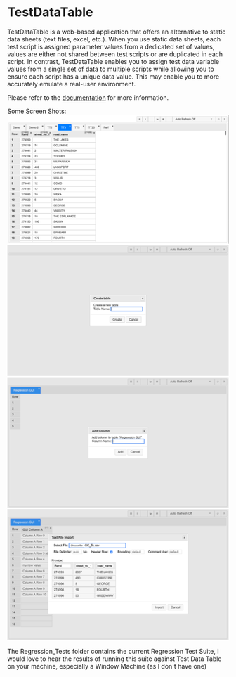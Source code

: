 
# TestDataTable

TestDataTable is a web-based application that offers an alternative to static data sheets (text files, excel, etc.). When you use static data sheets, each test script is assigned parameter values from a dedicated set of values, values are either  not shared between test scripts or are duplicated in each script. In contrast, TestDataTable enables you to assign test data variable values from a single set of data to multiple scripts while allowing you to ensure each script has a unique data value. This may enable you to more accurately emulate a real-user environment.

Please refer to the [documentation](Doc/Index.md) for more information.

Some Screen Shots:
![Main Page In Use](Doc/Images/v0.2.0-MainPageInUseBig.png)
![Create Table](Doc/Images/v0.2.0-CreateTable.png)
![Add Column](Doc/Images/v0.2.0-AddColumn.png)
![Import File](Doc/Images/v0.2.0-ImportSelectFile.png)

The Regression_Tests folder contains the current Regression Test Suite, I would love to hear the results of running this suite against Test Data Table on your machine, especially a Window Machine (as I don't have one)
